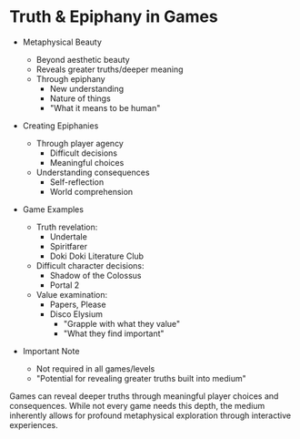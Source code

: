# Truth & Epiphany in Games

* Metaphysical Beauty
   - Beyond aesthetic beauty
   - Reveals greater truths/deeper meaning
   - Through epiphany
       * New understanding
       * Nature of things
       * "What it means to be human"

* Creating Epiphanies
   - Through player agency
       * Difficult decisions
       * Meaningful choices
   - Understanding consequences
       * Self-reflection
       * World comprehension

* Game Examples
   - Truth revelation:
       * Undertale
       * Spiritfarer
       * Doki Doki Literature Club
   - Difficult character decisions:
       * Shadow of the Colossus
       * Portal 2
   - Value examination:
       * Papers, Please
       * Disco Elysium
           - "Grapple with what they value"
           - "What they find important"

* Important Note
   - Not required in all games/levels
   - "Potential for revealing greater truths built into medium"

Games can reveal deeper truths through meaningful player choices and consequences. While not every game needs this depth, the medium inherently allows for profound metaphysical exploration through interactive experiences.